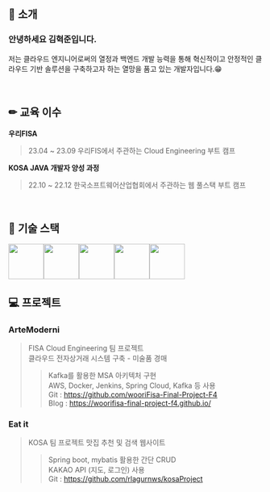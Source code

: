 <!--
- 🔭 I’m currently working on ...
- 🌱 I’m currently learning ...
- 👯 I’m looking to collaborate on ...
- 🤔 I’m looking for help with ...
- 💬 Ask me about ...
- 📫 How to reach me: ...
- 😄 Pronouns: ...
- ⚡ Fun fact: ...
-->

## 👦 소개
### 안녕하세요 김혁준입니다.
저는 클라우드 엔지니어로써의 열정과 백엔드 개발 능력을 통해 혁신적이고 안정적인 클라우드 기반 솔루션을 구축하고자 하는 열망을 품고 있는 개발자입니다.😁<br>

<br>


## ✏ 교육 이수
 <b>우리FISA</b>
> 23.04 ~ 23.09 우리FIS에서 주관하는 Cloud Engineering 부트 캠프<br>

<b>KOSA JAVA 개발자 양성 과정</b>
> 22.10 ~ 22.12 한국소프트웨어산업협회에서 주관하는 웹 풀스택 부트 캠프

<br>

## 📗 기술 스택
<img src="https://cdn.jsdelivr.net/gh/devicons/devicon/icons/java/java-original-wordmark.svg" width="70px" heigh="70px" /><img src="https://cdn.jsdelivr.net/gh/devicons/devicon/icons/spring/spring-original-wordmark.svg" width="70px" heigh="70px" /><img src="https://cdn.jsdelivr.net/gh/devicons/devicon/icons/docker/docker-original-wordmark.svg" width="70px" heigh="70px" /><img src="https://cdn.jsdelivr.net/gh/devicons/devicon/icons/apachekafka/apachekafka-original-wordmark.svg" width="70px" heigh="70px" /><img src="https://cdn.jsdelivr.net/gh/devicons/devicon/icons/jenkins/jenkins-original.svg" width="70px" heigh="70px" />

## 💻 프로젝트

### ArteModerni
> FISA Cloud Engineering 팀 프로젝트 <br> 
클라우드 전자상거래 시스템 구축 - 미술품 경매
>> Kafka를 활용한 MSA 아키텍처 구현 <br>
AWS, Docker, Jenkins, Spring Cloud, Kafka 등 사용 <br>
Git : https://github.com/wooriFisa-Final-Project-F4 <br>
Blog : https://woorifisa-final-project-f4.github.io/

### Eat it
> KOSA 팀 프로젝트
맛집 추천 및 검색 웹사이트
>> Spring boot, mybatis 활용한 간단 CRUD <br>
KAKAO API (지도, 로그인) 사용 <br>
Git : https://github.com/rlagurnws/kosaProject
